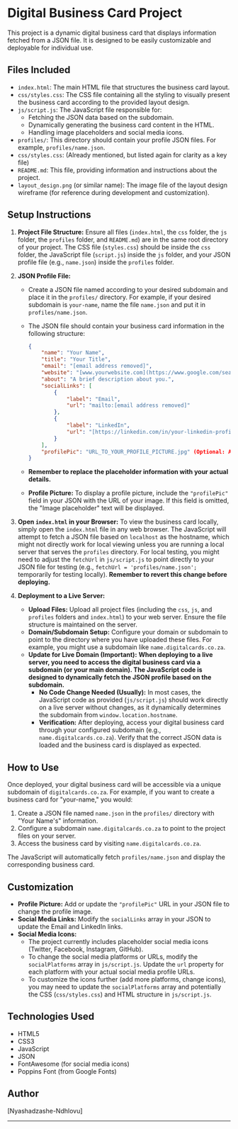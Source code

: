 # Digital Business Card Project

This project is a dynamic digital business card that displays information fetched from a JSON file. It is designed to be easily customizable and deployable for individual use.

## Files Included

*   `index.html`: The main HTML file that structures the business card layout.
*   `css/styles.css`:  The CSS file containing all the styling to visually present the business card according to the provided layout design.
*   `js/script.js`: The JavaScript file responsible for:
    *   Fetching the JSON data based on the subdomain.
    *   Dynamically generating the business card content in the HTML.
    *   Handling image placeholders and social media icons.
*   `profiles/`: This directory should contain your profile JSON files. For example, `profiles/name.json`.
*   `css/styles.css`: (Already mentioned, but listed again for clarity as a key file)
*   `README.md`: This file, providing information and instructions about the project.
*   `layout_design.png` (or similar name): The image file of the layout design wireframe (for reference during development and customization).

## Setup Instructions

1.  **Project File Structure:** Ensure all files (`index.html`, the `css` folder, the `js` folder, the `profiles` folder, and `README.md`) are in the same root directory of your project. The CSS file (`styles.css`) should be inside the `css` folder, the JavaScript file (`script.js`) inside the `js` folder, and your JSON profile file (e.g., `name.json`) inside the `profiles` folder.

2.  **JSON Profile File:**
    *   Create a JSON file named according to your desired subdomain and place it in the `profiles/` directory. For example, if your desired subdomain is `your-name`, name the file `name.json` and put it in `profiles/name.json`.
    *   The JSON file should contain your business card information in the following structure:

        ```json
        {
            "name": "Your Name",
            "title": "Your Title",
            "email": "[email address removed]",
            "website": "[www.yourwebsite.com](https://www.google.com/search?q=https://www.yourwebsite.com)",
            "about": "A brief description about you.",
            "socialLinks": [
                {
                    "label": "Email",
                    "url": "mailto:[email address removed]"
                },
                {
                    "label": "LinkedIn",
                    "url": "[https://linkedin.com/in/your-linkedin-profile](https://www.google.com/search?q=https://linkedin.com/in/your-linkedin-profile)"
                }
            ],
            "profilePic": "URL_TO_YOUR_PROFILE_PICTURE.jpg" (Optional: Add your profile picture URL here)
        }
        ```
    *   **Remember to replace the placeholder information with your actual details.**
    *   **Profile Picture:**  To display a profile picture, include the `"profilePic"` field in your JSON with the URL of your image. If this field is omitted, the "Image placeholder" text will be displayed.

3.  **Open `index.html` in your Browser:**  To view the business card locally, simply open the `index.html` file in any web browser. The JavaScript will attempt to fetch a JSON file based on `localhost` as the hostname, which might not directly work for local viewing unless you are running a local server that serves the `profiles` directory. For local testing, you might need to adjust the `fetchUrl` in `js/script.js` to point directly to your JSON file for testing (e.g.,  `fetchUrl = 'profiles/name.json';` temporarily for testing locally). **Remember to revert this change before deploying.**

4.  **Deployment to a Live Server:**

    *   **Upload Files:** Upload all project files (including the `css`, `js`, and `profiles` folders and `index.html`) to your web server.  Ensure the file structure is maintained on the server.
    *   **Domain/Subdomain Setup:** Configure your domain or subdomain to point to the directory where you have uploaded these files. For example, you might use a subdomain like `name.digitalcards.co.za`.
    *   **Update for Live Domain (Important):** **When deploying to a live server, you need to access the digital business card via a subdomain (or your main domain). The JavaScript code is designed to dynamically fetch the JSON profile based on the subdomain.**
        *   **No Code Change Needed (Usually):**  In most cases, the JavaScript code as provided (`js/script.js`) should work directly on a live server without changes, as it dynamically determines the subdomain from `window.location.hostname`.
        *   **Verification:** After deploying, access your digital business card through your configured subdomain (e.g., `name.digitalcards.co.za`). Verify that the correct JSON data is loaded and the business card is displayed as expected.

## How to Use

Once deployed, your digital business card will be accessible via a unique subdomain of `digitalcards.co.za`. For example, if you want to create a business card for "your-name," you would:

1.  Create a JSON file named `name.json` in the `profiles/` directory with "Your Name's" information.
2.  Configure a subdomain `name.digitalcards.co.za` to point to the project files on your server.
3.  Access the business card by visiting `name.digitalcards.co.za`.

The JavaScript will automatically fetch `profiles/name.json` and display the corresponding business card.

## Customization

*   **Profile Picture:**  Add or update the `"profilePic"` URL in your JSON file to change the profile image.
*   **Social Media Links:** Modify the `socialLinks` array in your JSON to update the Email and LinkedIn links.
*   **Social Media Icons:**
    *   The project currently includes placeholder social media icons (Twitter, Facebook, Instagram, GitHub).
    *   To change the social media platforms or URLs, modify the `socialPlatforms` array in `js/script.js`. Update the `url` property for each platform with your actual social media profile URLs.
    *   To customize the icons further (add more platforms, change icons), you may need to update the `socialPlatforms` array and potentially the CSS (`css/styles.css`) and HTML structure in `js/script.js`.

## Technologies Used

*   HTML5
*   CSS3
*   JavaScript
*   JSON
*   FontAwesome (for social media icons)
*   Poppins Font (from Google Fonts)

## Author

[Nyashadzashe-Ndhlovu] 

---
